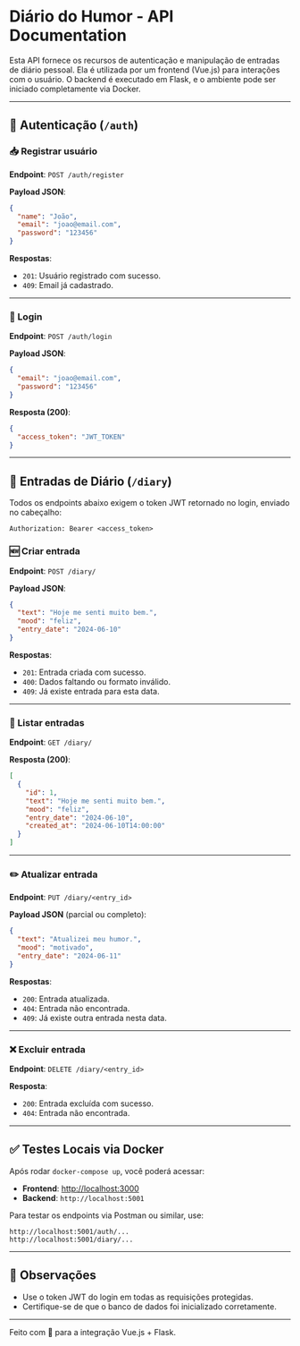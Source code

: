 # Diário do Humor - API Documentation

Esta API fornece os recursos de autenticação e manipulação de entradas de diário pessoal. Ela é utilizada por um frontend (Vue.js) para interações com o usuário. O backend é executado em Flask, e o ambiente pode ser iniciado completamente via Docker.

---

## 🔐 Autenticação (`/auth`)

### 📥 Registrar usuário

**Endpoint**: `POST /auth/register`

**Payload JSON**:

```json
{
  "name": "João",
  "email": "joao@email.com",
  "password": "123456"
}
```

**Respostas**:

- `201`: Usuário registrado com sucesso.
- `409`: Email já cadastrado.

---

### 🔑 Login

**Endpoint**: `POST /auth/login`

**Payload JSON**:

```json
{
  "email": "joao@email.com",
  "password": "123456"
}
```

**Resposta (200)**:

```json
{
  "access_token": "JWT_TOKEN"
}
```

---

## 📓 Entradas de Diário (`/diary`)

Todos os endpoints abaixo exigem o token JWT retornado no login, enviado no cabeçalho:

```
Authorization: Bearer <access_token>
```

### 🆕 Criar entrada

**Endpoint**: `POST /diary/`

**Payload JSON**:

```json
{
  "text": "Hoje me senti muito bem.",
  "mood": "feliz",
  "entry_date": "2024-06-10"
}
```

**Respostas**:

- `201`: Entrada criada com sucesso.
- `400`: Dados faltando ou formato inválido.
- `409`: Já existe entrada para esta data.

---

### 📄 Listar entradas

**Endpoint**: `GET /diary/`

**Resposta (200)**:

```json
[
  {
    "id": 1,
    "text": "Hoje me senti muito bem.",
    "mood": "feliz",
    "entry_date": "2024-06-10",
    "created_at": "2024-06-10T14:00:00"
  }
]
```

---

### ✏️ Atualizar entrada

**Endpoint**: `PUT /diary/<entry_id>`

**Payload JSON** (parcial ou completo):

```json
{
  "text": "Atualizei meu humor.",
  "mood": "motivado",
  "entry_date": "2024-06-11"
}
```

**Respostas**:

- `200`: Entrada atualizada.
- `404`: Entrada não encontrada.
- `409`: Já existe outra entrada nesta data.

---

### ❌ Excluir entrada

**Endpoint**: `DELETE /diary/<entry_id>`

**Resposta**:

- `200`: Entrada excluída com sucesso.
- `404`: Entrada não encontrada.

---

## ✅ Testes Locais via Docker

Após rodar `docker-compose up`, você poderá acessar:

- **Frontend**: [http://localhost:3000](http://localhost:3000)
- **Backend**: `http://localhost:5001`

Para testar os endpoints via Postman ou similar, use:

```
http://localhost:5001/auth/...
http://localhost:5001/diary/...
```

---

## 🐳 Observações

- Use o token JWT do login em todas as requisições protegidas.
- Certifique-se de que o banco de dados foi inicializado corretamente.

---

Feito com 💙 para a integração Vue.js + Flask.
